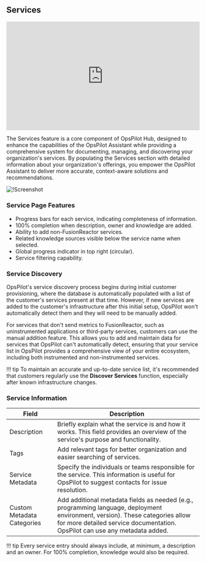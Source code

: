## Services

<div style="padding:56.25% 0 0 0;position:relative;"><iframe src="https://player.vimeo.com/video/1024313749?title=0&amp;byline=0&amp;portrait=0&amp;badge=0&amp;autopause=0&amp;player_id=0&amp;app_id=58479" frameborder="0" allow="autoplay; fullscreen; picture-in-picture; clipboard-write" style="position:absolute;top:0;left:0;width:100%;height:100%;" title="OpsPilot Services"></iframe></div><script src="https://player.vimeo.com/api/player.js"></script>

The Services feature is a core component of OpsPilot Hub, designed to enhance the capabilities of the OpsPilot Assistant while providing a comprehensive system for documenting, managing, and discovering your organization's services. By populating the Services section with detailed information about your organization's offerings, you empower the OpsPilot Assistant to deliver more accurate, context-aware solutions and recommendations.

![!Screenshot](/Data-insights/Features/OpsPilot/images/Services.png)

### Service Page Features
- Progress bars for each service, indicating completeness of information.
- 100% completion when description, owner and knowledge are added.
- Ability to add non-FusionReactor services.
- Related knowledge sources visible below the service name when selected.
- Global progress indicator in top right (circular).
- Service filtering capability.

### Service Discovery

OpsPilot's service discovery process begins during initial customer provisioning, where the database is automatically populated with a list of the customer's services present at that time. However, if new services are added to the customer's infrastructure after this initial setup, OpsPilot won't automatically detect them and they will need to be manually added.

For services that don't send metrics to FusionReactor, such as uninstrumented applications or third-party services, customers can use the manual addition feature. This allows you to add and maintain data for services that OpsPilot can't automatically detect, ensuring that your service list in OpsPilot provides a comprehensive view of your entire ecosystem, including both instrumented and non-instrumented services.

!!! tip
    To maintain an accurate and up-to-date service list, it's recommended that customers regularly use the **Discover Services** function, especially after known infrastructure changes.


### Service Information



| Field | Description |
|-------|-------------|
| Description | Briefly explain what the service is and how it works. This field provides an overview of the service's purpose and functionality. |
| Tags | Add relevant tags for better organization and easier searching of services. |
| Service Metadata | Specify the individuals or teams responsible for the service. This information is useful for OpsPilot to suggest contacts for issue resolution. |
| Custom Metadata Categories | Add additional metadata fields as needed (e.g., programming language, deployment environment, version). These categories allow for more detailed service documentation. OpsPilot can use any metadata added. |


!!! tip
    Every service entry should always include, at minimum, a description and an owner. For 100% completion, knowledge would also be required. 





    
